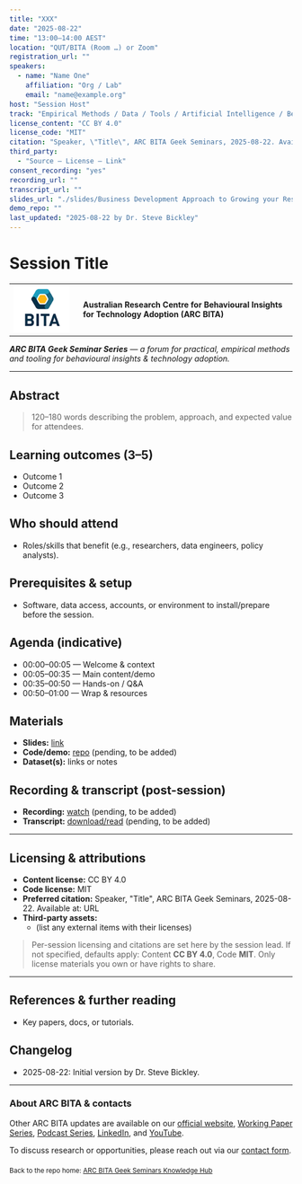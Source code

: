 ```yaml
---
title: "XXX"
date: "2025-08-22"
time: "13:00–14:00 AEST"
location: "QUT/BITA (Room …) or Zoom"
registration_url: ""
speakers:
  - name: "Name One"
    affiliation: "Org / Lab"
    email: "name@example.org"
host: "Session Host"
track: "Empirical Methods / Data / Tools / Artificial Intelligence / Behavioural Science"
license_content: "CC BY 4.0"
license_code: "MIT"
citation: "Speaker, \"Title\", ARC BITA Geek Seminars, 2025-08-22. Available at: URL"
third_party:
  - "Source — License — Link"
consent_recording: "yes"
recording_url: ""
transcript_url: ""
slides_url: "./slides/Business Development Approach to Growing your Research Career_8aug2025.pdf"
demo_repo: ""
last_updated: "2025-08-22 by Dr. Steve Bickley"
---
```



# Session Title

<table>
  <tr>
    <td width="110">
      <a href="https://arcbita.org/">
        <img src="../../arcbita.png" alt="ARC BITA logo" width="100">
      </a>
    </td>
    <td>
      <strong>Australian Research Centre for Behavioural Insights for Technology Adoption (ARC BITA)</strong>
    </td>
  </tr>
</table>

_**ARC BITA Geek Seminar Series** — a forum for practical, empirical methods and tooling for behavioural insights & technology adoption._

---

## Abstract
> 120–180 words describing the problem, approach, and expected value for attendees.

## Learning outcomes (3–5)
- Outcome 1
- Outcome 2
- Outcome 3

## Who should attend
- Roles/skills that benefit (e.g., researchers, data engineers, policy analysts).

## Prerequisites & setup
- Software, data access, accounts, or environment to install/prepare before the session.

## Agenda (indicative)
- 00:00–00:05 — Welcome & context  
- 00:05–00:35 — Main content/demo  
- 00:35–00:50 — Hands-on / Q&A  
- 00:50–01:00 — Wrap & resources

## Materials
- **Slides:** [link](SLIDES_URL)
- **Code/demo:** [repo](DEMO_REPO_URL) (pending, to be added)
- **Dataset(s):** links or notes

## Recording & transcript (post-session)
- **Recording:** [watch](RECORDING_URL) (pending, to be added)
- **Transcript:** [download/read](TRANSCRIPT_URL) (pending, to be added)

---

## Licensing & attributions
- **Content license:** CC BY 4.0
- **Code license:** MIT
- **Preferred citation:** Speaker, "Title", ARC BITA Geek Seminars, 2025-08-22. Available at: URL
- **Third-party assets:**  
  - (list any external items with their licenses)

> Per-session licensing and citations are set here by the session lead. If not specified, defaults apply: Content **CC BY 4.0**, Code **MIT**. Only license materials you own or have rights to share.

---

## References & further reading
- Key papers, docs, or tutorials.

## Changelog
- 2025-08-22: Initial version by Dr. Steve Bickley.

---

### About ARC BITA & contacts
Other ARC BITA updates are available on our [official website](https://arcbita.org/), [Working Paper Series](https://arcbita.org/publications), [Podcast Series](https://arcbita.org/podcast-1), [LinkedIn](https://www.linkedin.com/company/arc-ittc-bita/), and [YouTube](https://www.youtube.com/@ARCBITA).  

To discuss research or opportunities, please reach out via our [contact form](https://arcbita.org/contact).

<sub>Back to the repo home: [ARC BITA Geek Seminars Knowledge Hub](../../../README.md)</sub>

